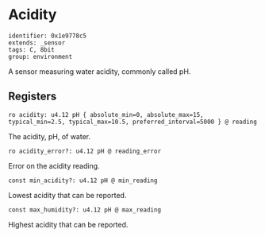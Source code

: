# Acidity

    identifier: 0x1e9778c5
    extends: _sensor
    tags: C, 8bit
    group: environment

A sensor measuring water acidity, commonly called pH.

## Registers

    ro acidity: u4.12 pH { absolute_min=0, absolute_max=15, typical_min=2.5, typical_max=10.5, preferred_interval=5000 } @ reading

The acidity, pH, of water.

    ro acidity_error?: u4.12 pH @ reading_error

Error on the acidity reading.

    const min_acidity?: u4.12 pH @ min_reading

Lowest acidity that can be reported.

    const max_humidity?: u4.12 pH @ max_reading

Highest acidity that can be reported.
